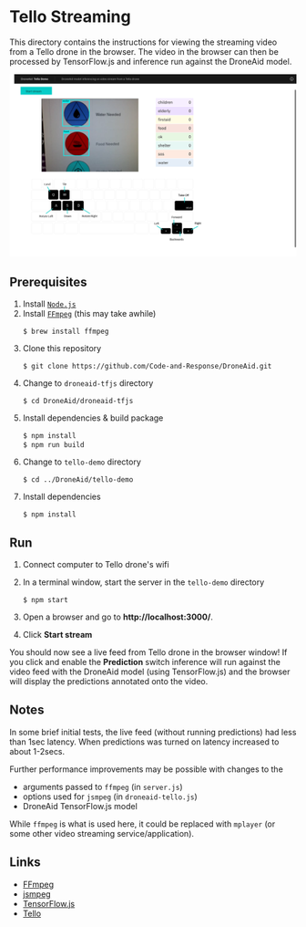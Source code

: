 # Tello Streaming

This directory contains the instructions for viewing the streaming video from a Tello drone in the browser. The video in the browser can then be processed by TensorFlow.js and inference run against the DroneAid model.

![Tello Drone Dashboard](../img/DashboardScreenshot.png)    

## Prerequisites

1. Install [`Node.js`](https://nodejs.org)
1. Install [`FFmpeg`](https://ffmpeg.org/) (this may take awhile)
   ```
   $ brew install ffmpeg
   ```  
1. Clone this repository
   ```
   $ git clone https://github.com/Code-and-Response/DroneAid.git
   ```  
1. Change to `droneaid-tfjs` directory
   ```
   $ cd DroneAid/droneaid-tfjs
   ```  
1. Install dependencies & build package
   ```
   $ npm install
   $ npm run build
   ```  
1. Change to `tello-demo` directory
   ```
   $ cd ../DroneAid/tello-demo
   ```  
1. Install dependencies
   ```
   $ npm install
   ```  

## Run

1. Connect computer to Tello drone's wifi
1. In a terminal window, start the server in the `tello-demo` directory
   ```
   $ npm start
   ```  

1. Open a browser and go to **http://localhost:3000/**.
1. Click **Start stream**

You should now see a live feed from Tello drone in the browser window! If you click and enable the **Prediction** switch inference will run against the video feed with the DroneAid model (using TensorFlow.js) and the browser will display the predictions annotated onto the video.

## Notes

In some brief initial tests, the live feed (without running predictions) had less than 1sec latency. When predictions was turned on latency increased to about 1-2secs.

Further performance improvements may be possible with changes to the

- arguments passed to `ffmpeg` (in `server.js`)
- options used for `jsmpeg` (in `droneaid-tello.js`)
- DroneAid TensorFlow.js model

While `ffmpeg` is what is used here, it could be replaced with `mplayer` (or some other video streaming service/application).


## Links

- [FFmpeg](https://ffmpeg.org/)
- [jsmpeg](https://jsmpeg.com/)
- [TensorFlow.js](https://www.tensorflow.org/js/)
- [Tello](https://www.ryzerobotics.com/tello)
